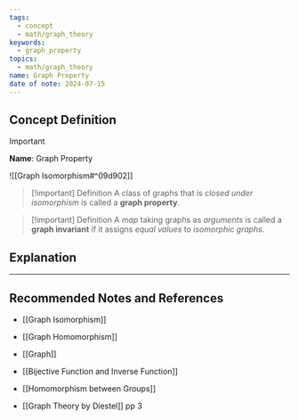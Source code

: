 ```yaml
---
tags:
  - concept
  - math/graph_theory
keywords:
  - graph_property
topics:
  - math/graph_theory
name: Graph Property
date of note: 2024-07-15
---
```


## Concept Definition

>[!important]
>**Name**: Graph Property

![[Graph Isomorphism#^09d902]]

>[!important] Definition
>A class of graphs that is *closed under isomorphism* is called a **graph property**.

>[!important] Definition
>A *map* taking graphs as *arguments* is called a **graph invariant** if it assigns *equal values* to *isomorphic graphs*.



## Explanation





-----------
##  Recommended Notes and References


- [[Graph Isomorphism]]
- [[Graph Homomorphism]]
- [[Graph]]

- [[Bijective Function and Inverse Function]]
- [[Homomorphism between Groups]]


- [[Graph Theory by Diestel]] pp 3
